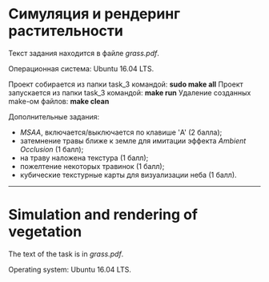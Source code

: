 # Симуляция и рендеринг растительности

Текст задания находится в файле *grass.pdf*.

Операционная система: Ubuntu 16.04 LTS.

Проект собирается из папки task_3 командой: **sudo make all**
Проект запускается из папки task_3 командой: **make run**
Удаление созданных make-ом файлов: **make clean**

Дополнительные задания:
- *MSAA*, включается/выключается по клавише 'A' (2 балла);
- затемнение травы ближе к земле для имитации эффекта *Ambient Occlusion* (1 балл);
- на траву наложена текстура (1 балл);
- пожелтение некоторых травинок (1 балл);
- кубические текстурные карты для визуализации неба (1 балл).

___

# Simulation and rendering of vegetation

The text of the task is in *grass.pdf*.

Operating system: Ubuntu 16.04 LTS.
